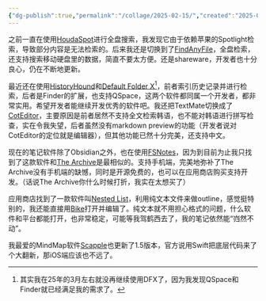 ```yaml
---
{"dg-publish":true,"permalink":"/collage/2025-02-15/","created":"2025-02-15T23:21:35.000+08:00"}
---
```


之前一直在使用[HoudaSpot](https://www.houdah.com/houdahSpot/)进行全盘搜索，我发现它由于依赖苹果的Spotlight检索，导致部分内容是无法检索的。后来我还是切换到了[FindAnyFile](https://apps.tempel.org/FindAnyFile/index.php)，全盘检索，还支持搜索移动硬盘里的数据，简直不要太方便。还是shareware，开发者也十分良心，仍在不断地更新。

最近还在使用[HistoryHound](https://www.stclairsoft.com/HistoryHound/)和[Default Folder X](https://www.stclairsoft.com/DefaultFolderX/index.html)[^1]，前者索引历史记录并进行检索，后者是Finder的扩展，也支持QSpace，这两个软件都同属一个开发者，都非常实用。希望开发者能继续开发优秀的软件吧。我还把TextMate切换成了[CotEditor](https://apps.apple.com/cn/app/coteditor/id1024640650?mt=12)，主要原因是前者居然不支持全文检索韩语，也不能对韩语进行拼写检查，实在令我失望，后者虽然没有markdown preview的功能（开发者说对CotEditor的定位就是编辑器），但其他功能已然十分完美，还支持中文。

现在的笔记软件除了Obsidian之外，也在使用[FSNotes](https://fsnot.es/)，因为到目前为止我只找到了这款软件和[The Archive](https://zettelkasten.de/the-archive/)是最相似的。支持手机端，完美地弥补了The Archive没有手机端的缺憾，同时是开源免费的，也可以在应用商店购买支持开发。（话说The Archive你什么时候打折，我实在太想买了）

应用商店找到了一款软件叫[Nested List](https://apps.apple.com/cn/app/nested-list-outliner/id6738434530)，利用纯文本文件来做outline，感觉挺特别的，我还能直接用[Bike](https://www.hogbaysoftware.com/bike/)打开并编辑了。纯文本就不用担心格式的问题，什么软件和平台都能打开，也非常稳定，可能等我驾鹤西去了，我的笔记依然能“岿然不动”。

我最爱的MindMap软件[Scapple](https://www.literatureandlatte.com/scapple/overview)也更新了1.5版本，官方说用Swift把底层代码来了个大翻新，那iOS端应该也不远了。

[^1]: 其实我在25年的3月左右就没再继续使用DFX了，因为我发现QSpace和Finder就已经满足我的需求了。